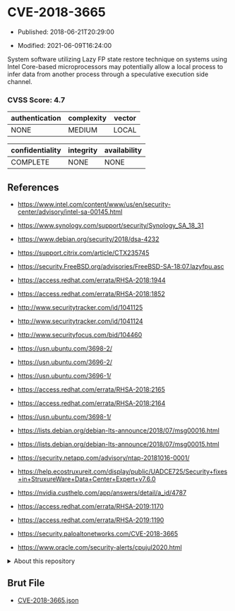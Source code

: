 # CVE-2018-3665

- Published: 2018-06-21T20:29:00

- Modified: 2021-06-09T16:24:00

System software utilizing Lazy FP state restore technique on systems using Intel Core-based microprocessors may potentially allow a local process to infer data from another process through a speculative execution side channel.

### CVSS Score: **4.7**

| authentication | complexity | vector |
| --- | --- | --- |
| NONE | MEDIUM | LOCAL |

| confidentiality | integrity | availability |
| --- | --- | --- |
| COMPLETE | NONE | NONE |

## References

* https://www.intel.com/content/www/us/en/security-center/advisory/intel-sa-00145.html

* https://www.synology.com/support/security/Synology_SA_18_31

* https://www.debian.org/security/2018/dsa-4232

* https://support.citrix.com/article/CTX235745

* https://security.FreeBSD.org/advisories/FreeBSD-SA-18:07.lazyfpu.asc

* https://access.redhat.com/errata/RHSA-2018:1944

* https://access.redhat.com/errata/RHSA-2018:1852

* http://www.securitytracker.com/id/1041125

* http://www.securitytracker.com/id/1041124

* http://www.securityfocus.com/bid/104460

* https://usn.ubuntu.com/3698-2/

* https://usn.ubuntu.com/3696-2/

* https://usn.ubuntu.com/3696-1/

* https://access.redhat.com/errata/RHSA-2018:2165

* https://access.redhat.com/errata/RHSA-2018:2164

* https://usn.ubuntu.com/3698-1/

* https://lists.debian.org/debian-lts-announce/2018/07/msg00016.html

* https://lists.debian.org/debian-lts-announce/2018/07/msg00015.html

* https://security.netapp.com/advisory/ntap-20181016-0001/

* https://help.ecostruxureit.com/display/public/UADCE725/Security+fixes+in+StruxureWare+Data+Center+Expert+v7.6.0

* https://nvidia.custhelp.com/app/answers/detail/a_id/4787

* https://access.redhat.com/errata/RHSA-2019:1170

* https://access.redhat.com/errata/RHSA-2019:1190

* https://security.paloaltonetworks.com/CVE-2018-3665

* https://www.oracle.com/security-alerts/cpujul2020.html

<details>
<summary>About this repository</summary> 

  This repository is part of the project [Live Hack CVE](https://github.com/Live-Hack-CVE). Main website can be found [www.live-hack.org](https://www.live-hack.org) 
  
  Made by [Sn0wAlice](https://github.com/Sn0wAlice) for the people that care about security and need to have a feed of the latest CVEs. Hope you enjoy it, don't forget to star the repo and follow me on [Twitter](https://twitter.com/Sn0wAlice) and [Github](https://github.com/Sn0wAlice). And that is my [personnal website](https://www.alice-snow.me/)

  - [Home Page](https://github.com/Live-Hack-CVE)
  - [Framework](https://github.com/Live-Hack-CVE/cve-framework)
  - [CVE database](https://github.com/Live-Hack-CVE/full_database)
  - [Changelog](https://github.com/Live-Hack-CVE/Changelog)
</details>

## Brut File

* [CVE-2018-3665.json](https://raw.githubusercontent.com/Live-Hack-CVE/full_database/main/cves/2018/CVE-2018-3665.json)

